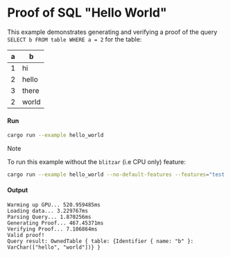 # Proof of SQL "Hello World"

This example demonstrates generating and verifying a proof of the query `SELECT b FROM table WHERE a = 2` for the table:

|     a      |      b      |
|------------|-------------|
|     1      |     hi      |
|     2      |    hello    |
|     3      |    there    |
|     2      |    world    |

#### Run

```bash
cargo run --example hello_world 
```

> [!NOTE]
> To run this example without the `blitzar` (i.e CPU only) feature:
> ```bash
> cargo run --example hello_world --no-default-features --features="test cpu-perf"
> ```

#### Output

```
Warming up GPU... 520.959485ms
Loading data... 3.229767ms
Parsing Query... 1.870256ms
Generating Proof... 467.45371ms
Verifying Proof... 7.106864ms
Valid proof!
Query result: OwnedTable { table: {Identifier { name: "b" }: VarChar(["hello", "world"])} }
```
